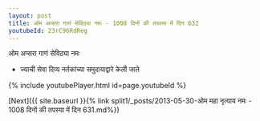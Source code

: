 ```yaml
---
layout: post
title: ओम अप्सरा गाणं सेविठ्या नमः - 1008 दिनों की तपस्या में दिन 632
youtubeId: 23rC96RdReg
---
```

 
 
 ओम अप्सरा गाणं सेविठ्या नमः  
 
 -  ज्याची सेवा दिव्य नर्तकांच्या समुदायाद्वारे केली जाते 
 
  
 
  
 
 
 
 
 
 


{% include youtubePlayer.html id=page.youtubeId %}
 
[Next]({{ site.baseurl }}{% link  split1/_posts/2013-05-30-ओम महा नृत्याय नमः - 1008 दिनों की तपस्या में दिन 631.md%})
 
